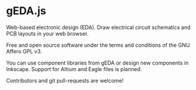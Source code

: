 gEDA.js
===============

Web-based electronic design (EDA). Draw electrical circuit schematics and PCB layouts in your web browser.

Free and open source software under the terms and conditions of the GNU Affero GPL v3.

You can use component libraries from gEDA or design new components in Inkscape.
Support for Altium and Eagle files is planned.

Contributors and git pull-requests are welcome!
